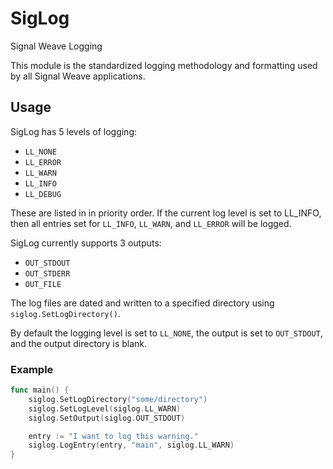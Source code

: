 # SigLog
Signal Weave Logging

This module is the standardized logging methodology and formatting used by all
Signal Weave applications.

## Usage

SigLog has 5 levels of logging:

* `LL_NONE`
* `LL_ERROR`
* `LL_WARN`
* `LL_INFO`
* `LL_DEBUG`

These are listed in in priority order. If the current log level is set to
LL_INFO, then all entries set for `LL_INFO`, `LL_WARN`, and `LL_ERROR` will be
logged.

SigLog currently supports 3 outputs:

* `OUT_STDOUT`
* `OUT_STDERR`
* `OUT_FILE`

The log files are dated and written to a specified directory using
`siglog.SetLogDirectory()`.

By default the logging level is set to `LL_NONE`, the output is set to
`OUT_STDOUT`, and the output directory is blank.

### Example

```go
func main() {
    siglog.SetLogDirectory("some/directory")
    siglog.SetLogLevel(siglog.LL_WARN)
    siglog.SetOutput(siglog.OUT_STDOUT)

    entry := "I want to log this warning."
    siglog.LogEntry(entry, "main", siglog.LL_WARN)
}
```
